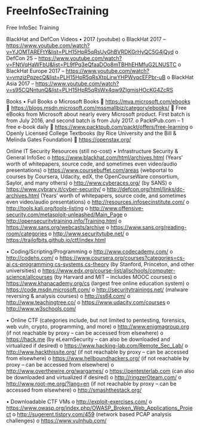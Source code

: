 # FreeInfoSecTraining
Free InfoSec Training

BlackHat and DefCon Videos
•	2017 (youtube)
o	BlackHat 2017 – https://www.youtube.com/watch?v=YJOMTAREFtY&list=PLH15HpR5qRsUyGhBVRDKGrHyQC5G4jQyd
o	DefCon 25 – https://www.youtube.com/watch?v=FNtVqHaWFbU&list=PL9fPq3eQfaaDOo8mTBHhEHMfuG2LNUSTC
o	BlackHat Europe 2017 – https://www.youtube.com/watch?v=vmzjzPpzecQ&list=PLH15HpR5qRsXtpLirwYHPWyqcEFPbr-uB
o	BlackHat Asia 2017 – https://www.youtube.com/watch?v=s95CQNntunQ&list=PLH15HpR5qRsWx4qw9ZlgmisHOcKG4ZcRS

Books
•	Full Books
o	Microsoft Books
	https://mva.microsoft.com/ebooks
	https://blogs.msdn.microsoft.com/mssmallbiz/category/ebooks/
	Free eBooks from Microsoft about nearly every Microsoft product.  First batch is from July 2016, and second batch is from July 2017.
o	PacktPub.com – 1 free e-book daily
	https://www.packtpub.com/packt/offers/free-learning
o	Openly Licensed College Textbooks (by Rice University and the Bill & Melinda Gates Foundation)
	https://openstax.org/



Online IT Security Resources (still no-cost)
•	Infrastructure Security & General InfoSec
o	https://www.blackhat.com/html/archives.html (Years’ worth of whitepapers, source code, and sometimes even video/audio presentations)
o	https://www.coursebuffet.com/areas (webportal to courses by Coursera, Udacity, edX, the OpenCourseWare consortium, Saylor, and many others)
o	http://www.cyberaces.org/ (by SANS)
o	https://www.cybrary.it/cyber-security/ 
o	http://defcon.org/html/links/dc-archives.html (Years’ worth of whitepapers, source code, and sometimes even video/audio presentations)
o	http://resources.infosecinstitute.com/ 
o	http://tools.kali.org/tools-listing 
o	http://www.offensive-security.com/metasploit-unleashed/Main_Page 
o	http://opensecuritytraining.info/Training.html 
o	https://www.sans.org/webcasts/archive 
o	https://www.sans.org/reading-room/categories 
o	http://www.securitytube.net/ 
o	https://trailofbits.github.io/ctf/index.html 

•	Coding/Scripting/Programming
o	http://www.codecademy.com/ 
o	http://codehs.com/ 
o	https://www.coursera.org/courses?categories=cs-ai,cs-programming,cs-systems,cs-theory (by Stanford, Princeton, and other universities)
o	https://www.edx.org/course-list/allschools/computer-science/allcourses (by Harvard and MIT – includes MOOC courses)
o	https://www.khanacademy.org/cs (largest free online education system)
o	https://code.msdn.microsoft.com/ 
o	http://securitytrainings.net/ (malware reversing & analysis courses) 
o	http://ss64.com/ 
o	http://www.teachingtree.co/ 
o	https://www.udacity.com/courses 
o	http://www.w3schools.com/

•	Online CTF (categories include, but not limited to pentesting, forensics, web vuln, crypto, programming, and more)
o	http://www.enigmagroup.org (if not reachable by proxy – can be accessed from elsewhere)
o	https://hack.me (by eLearnSecurity – can also be downloaded and virtualized if desired)
o	https://www.hacking-lab.com/Remote_Sec_Lab/ 
o	http://www.hackthissite.org/ (if not reachable by proxy – can be accessed from elsewhere)
o	https://www.hellboundhackers.org/ (if not reachable by proxy – can be accessed from elsewhere)
o	http://www.overthewire.org/wargames/
o	https://pentesterlab.com  (can also be downloaded and virtualized if desired)
o	http://ringzer0team.com/ 
o	http://www.root-me.org/?lang=en (if not reachable by proxy – can be accessed from elsewhere)
o	http://smashthestack.org/ 

•	Downloadable CTF VMs
o	http://exploit-exercises.com/ 
o	https://www.owasp.org/index.php/OWASP_Broken_Web_Applications_Project 
o	http://sugerent.tistory.com/459 (network based PCAP analysis challenges)
o	https://www.vulnhub.com/ 
